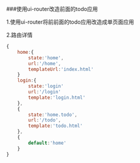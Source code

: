 ###使用ui-router改造前面的todo应用

1.使用ui-router将前前面的todo应用改造成单页面应用

2.路由详情

```javascript
{
    home:{
        state:'home',
        url:'/home',
        templateUrl:'index.html'
    }
    login:{
        state:'login'
        url:'/login'
        template:'login.html'
    },
    {
        state:'home.todo',
        url:'/todo',
        template:'todo.html'
    },
    {
        default:'home'
    }
}

```